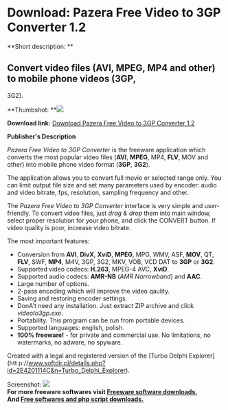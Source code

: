 # Download: Pazera Free Video to 3GP Converter 1.2

**Short description: **

## Convert video files (AVI, MPEG, MP4 and other) to mobile phone videos (3GP,
3G2).

  
**Thumbshot: **![](http://www.freewarefiles.com/screenshot/pzravid23gpcnvtr11_md.jpg)   
  
**Download link:** [Download Pazera Free Video to 3GP Converter 1.2](http://freesoftwares.boysofts.com/Pazera-Free-Video-To-GP-Converter_program_39641.html)  
  

**Publisher's Description**  
  

_Pazera Free Video to 3GP Converter_ is the freeware application which
converts the most popular video files (**AVI**, **MPEG**, MP4, **FLV**, MOV
and other) into mobile phone video format (**3GP**, **3G2**).

The application allows you to convert full movie or selected range only. You
can limit output file size and set many parameters used by encoder: audio and
video bitrate, fps, resolution, sampling frequency and other.

The _Pazera Free Video to 3GP Converter_ interface is very simple and user-
friendly. To convert video files, just _drag & drop_ them into main window,
select proper resolution for your phone, and click the CONVERT button. If
video quality is poor, increase video bitrate.

The most important features:

  * Conversion from **AVI**, **DivX**, **XviD**, **MPEG**, MPG, WMV, ASF, **MOV**, QT, **FLV**, SWF, **MP4**, M4V, 3GP, 3G2, MKV, VOB, VCD DAT to **3GP** or **3G2**.
  * Supported video codecs: **H.263**, MPEG-4 AVC, **XviD**.
  * Supported audio codecs: **AMR-NB** (_AMR Narrowband_) and **AAC**.
  * Large number of options.
  * 2-pass encoding which will improve the video qaulity.
  * Saving and restoring encoder settings.
  * DonA't need any installation. Just extract ZIP archive and click _videoto3gp.exe_.
  * Portability. This program can be run from portable devices.
  * Supported languages: english, polish.
  * **100% freeware!** \- for private and commercial use. No limitations, no watermarks, no adware, no spyware.

Created with a legal and registered version of the [Turbo Delphi Explorer](htt
p://www.softdir.pl/details.php?id=2E4201114C&n=Turbo_Delphi_Explorer).

  
  
Screenshot:
![](http://www.freewarefiles.com/screenshot/pzravid23gpcnvtr11.jpg)  
**For more freeware softwares visit [Freeware software downloads.](http://freesoftwares.boysofts.com/)**   
**And [Free softwares and php script downloads.](http://www.boysofts.com/)**

